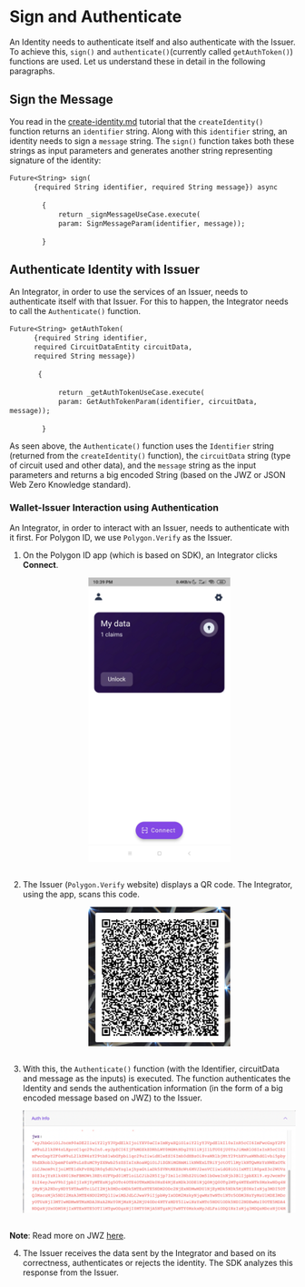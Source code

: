 # Sign and Authenticate 

An Identity needs to authenticate itself and also authenticate with the Issuer. To achieve this, `sign()` and `authenticate()`(currently called `getAuthToken()`) functions are used. Let us understand these in detail in the following paragraphs.

## Sign the Message

You read in the [create-identity.md](./wallet/wallet-sdk-core-functionality/identity-wallet/create-identity.md) tutorial that the `createIdentity()` function returns an `identifier` string. Along with this `identifier` string, an identity needs to sign a `message` string. The `sign()` function takes both these strings as input parameters and generates another string representing signature of the identity:

```
Future<String> sign(
      {required String identifier, required String message}) async 

        {
            return _signMessageUseCase.execute(
            param: SignMessageParam(identifier, message));

        }
```    
## Authenticate Identity with Issuer

An Integrator, in order to use the services of an Issuer, needs to authenticate itself with that Issuer. For this to happen, the Integrator needs to call the `Authenticate()` function. 

```
Future<String> getAuthToken(
      {required String identifier,
      required CircuitDataEntity circuitData,
      required String message}) 
      
       {

            return _getAuthTokenUseCase.execute(
            param: GetAuthTokenParam(identifier, circuitData, message));

        }
```

As seen above, the `Authenticate()` function uses the `Identifier` string (returned from the `createIdentity()` function), the `circuitData` string (type of circuit used and other data), and the `message` string as the input parameters and returns a big encoded String (based on the JWZ or JSON Web Zero Knowledge standard). 

### Wallet-Issuer Interaction using Authentication

An Integrator, in order to interact with an Issuer, needs to authenticate with it first. For Polygon ID, we use `Polygon.Verify` as the Issuer. 

1.  On the Polygon ID app (which is based on SDK), an Integrator clicks **Connect**. 

    <div align="center">
    <img src= "./imgs/polygonid-wallet-connect.png" align="center" width="250"/>
    </div>

    <br>

2.  The Issuer (`Polygon.Verify` website) displays a QR code. The Integrator, using the app, scans this code.

    <div align="center">
    <img src= "./imgs/issuer-qr-code-scan.png" align="center" width="250"/>
    </div>

    <br>


3.  With this, the `Authenticate()` function (with the Identifier, circuitData and message as the inputs) is executed. The function authenticates the Identity and sends the authentication information (in the form of a big encoded message based on JWZ) to the Issuer.

    <div align="center">
    <img src= "./imgs/jwz.png" align="center" width="500"/>
    </div>

    <br>

**Note**: Read more on JWZ [here](/docs/wallet/wallet-sdk-core-functionality/proof-generation/JWZ.md).

4. The Issuer receives the data sent by the Integrator and based on its correctness, authenticates or rejects the identity. The SDK analyzes this response from the Issuer. 




